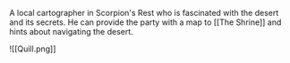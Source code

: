 A local cartographer in Scorpion's Rest who is fascinated with the desert and its secrets. He can provide the party with a map to [[The Shrine]] and hints about navigating the desert.

![[Quill.png]]
